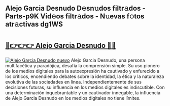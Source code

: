 ## Alejo Garcia Desnudo D𝚎sn𝚞dos filtr𝚊dos - Parts-p9K Vid𝚎os filtr𝚊dos - N𝚞evas f𝚘tos atr𝚊ctivas dg1WS

# <h2><a href="http://mbdv7q.tromn.icu/?c=Alejo+Garcia+Desnudo">🔗👉👉👉 Alejo Garcia Desnudo 🔗🔗</a></h2>

[![Alejo Garcia Desnudo nuevo](https://i.imgur.com/pEAQMta.gif)](http://mbdv7q.tromn.icu/?c=Alejo+Garcia+Desnudo)
Alejo Garcia Desnudo, una persona multifacética y paradójica, desafía la comprensión simple. Su uso pionero de los medios digitales para la autoexpresión ha cautivado y enfurecido a los críticos, encendiendo debates sobre la identidad, la ética y la naturaleza evolutiva de las sociedades en línea. Independientemente de sus decisiones futuras, su influencia en los medios digitales es indiscutible. Con una determinación inquebrantable y un cautivador innegable, la influencia de Alejo Garcia Desnudo en los medios digitales no tiene límites.
